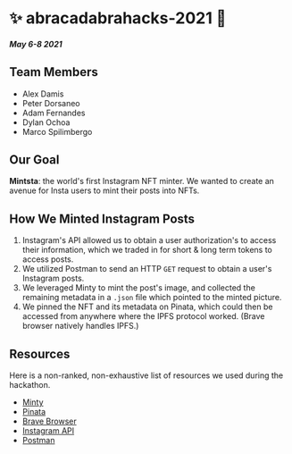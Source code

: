 # ✨ abracadabrahacks-2021 🔮

##### _May 6-8 2021_

## Team Members

- Alex Damis
- Peter Dorsaneo
- Adam Fernandes
- Dylan Ochoa
- Marco Spilimbergo

## Our Goal

**Mintsta**: the world's first Instagram NFT minter. We wanted to create an avenue for Insta users to mint their posts into NFTs.

## How We Minted Instagram Posts

1. Instagram's API allowed us to obtain a user authorization's to access their information, which we traded in for short & long term tokens to access posts.
2. We utilized Postman to send an HTTP `GET` request to obtain a user's Instagram posts.
3. We leveraged Minty to mint the post's image, and collected the remaining metadata in a `.json` file which pointed to the minted picture.
4. We pinned the NFT and its metadata on Pinata, which could then be accessed from anywhere where the IPFS protocol worked. (Brave browser natively handles IPFS.)

## Resources

Here is a non-ranked, non-exhaustive list of resources we used during the hackathon.

- [Minty](https://github.com/yusefnapora/minty)
- [Pinata](https://pinata.cloud/)
- [Brave Browser](https://brave.com/)
- [Instagram API](https://developers.facebook.com/products/instagram/apis/)
- [Postman](https://www.postman.com/)
